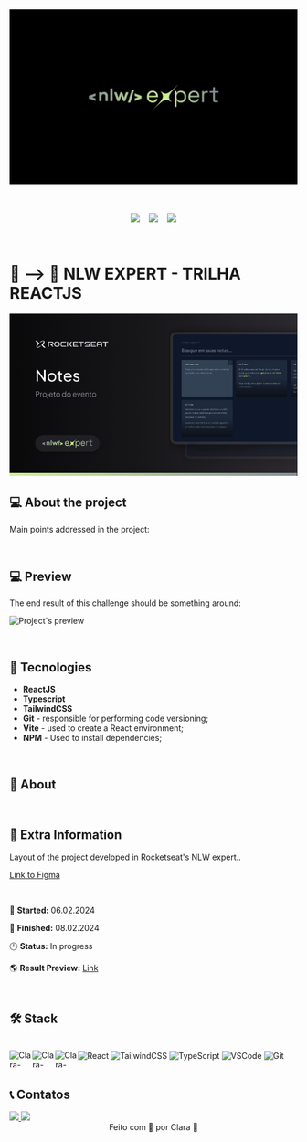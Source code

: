 <div align="center">
<img src="https://github.com/Clara-Pacheco/nlw-expert-reactjs/blob/main/src/assets/github-readme/Cover.jpg" alt="">&nbsp;&nbsp;&nbsp;

<br>
<br>
<p align="center">
<img src="https://img.shields.io/github/last-commit/Clara-Pacheco/nlw-expert-reactjs"/>&nbsp;&nbsp;&nbsp;
<img src="https://img.shields.io/github/repo-size/Clara-Pacheco/nlw-expert-reactjs"/>&nbsp;&nbsp;&nbsp;
<img src="https://img.shields.io/github/languages/count/Clara-Pacheco/nlw-expert-reactjs"/>

</div>

<br>

# 🎼 --> 📃 NLW EXPERT - TRILHA REACTJS

![Project cover](https://github.com/Clara-Pacheco/nlw-expert-reactjs/blob/main/src/assets/github-readme/cover.png)

## 💻 About the project

Main points addressed in the project:

<!-- - **React Components**;
- **React properties**;
- Conditional using ternary operator;
- Import/ Export;
- Destructuring;
- Styled Components;
- Add video to background in React;
- Aos [AOS](https://michalsnik.github.io/aos/) libray for animation;
- State react hook;
- Effects with the `transform` css property -->

<br>

## 💻 Preview

The end result of this challenge should be something around:

![Project´s preview]()

<br>

## 💾 Tecnologies

- **ReactJS**
- **Typescript**
- **TailwindCSS**
- **Git** - responsible for performing code versioning;
- **Vite** - used to create a React environment;
- **NPM** - Used to install dependencies;

<br>

## 📝 About

<br>

## 📕 Extra Information

<p>Layout of the project developed in Rocketseat's NLW expert..</p>

[Link to Figma](https://www.figma.com/community/file/1336456128647909148)

<br>

📅 **Started:** 06.02.2024

📅 **Finished:** 08.02.2024

🕛 **Status:** In progress

🌎 **Result Preview:** [Link]()

<br>

<h2> 🛠 Stack </h2>

<div style="display: inline_block"><br>
  <img align="center" alt="React" height="30" width="40" src="https://cdn.jsdelivr.net/gh/devicons/devicon/icons/react/react-original.svg" />

 <img align="center" alt="TailwindCSS" height="30" width="40" src="https://cdn.jsdelivr.net/gh/devicons/devicon@latest/icons/tailwindcss/tailwindcss-original.svg">

  <img align="center" alt="TypeScript" height="30" width="40" src="https://cdn.jsdelivr.net/gh/devicons/devicon/icons/typescript/typescript-original.svg" />
  
  <img align="center" alt="VSCode" height="30" width="40" src="https://cdn.jsdelivr.net/gh/devicons/devicon/icons/vscode/vscode-original-wordmark.svg" />
  <img align="center" alt="Git" height="30" width="40" src="https://cdn.jsdelivr.net/gh/devicons/devicon/icons/git/git-original.svg" />

  <img align="left" alt="Clara-SVG" height="30" width="40" src="https://skillicons.dev/icons?i=svg">

  <img align="left" alt="Clara-Vercel" height="30" width="40" src="https://skillicons.dev/icons?i=vercel">

  <img align="left" alt="Clara-Vite" height="30" width="40" src="https://skillicons.dev/icons?i=vite">
</div>

<br>

<h2> 📞 Contatos</h2>

<div>
    <a href="https://www.linkedin.com/in/maria-clara-pacheco/" target="_blank">
        <img src="https://img.shields.io/badge/linkedin-%230077B5.svg?style=for-the-badge&logo=linkedin&logoColor=white" target="_blank">
    </a>
    <a href = "mailto:clarapacheco27@gmail.com">
        <img src="https://img.shields.io/badge/-Gmail-%23333?style=for-the-badge&logo=gmail&logoColor=white" target="_blank">
    </a>
</div>

<div align="center">
Feito com 💜 por Clara 🚀
</div>
</p>
